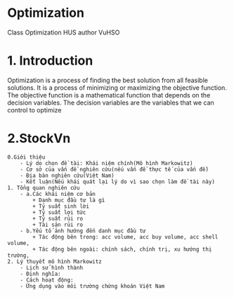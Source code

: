 # Optimization
Class Optimization HUS author VuHSO

# 1. Introduction
Optimization is a process of finding the best solution from all feasible solutions. It is a process of minimizing or maximizing the objective function. The objective function is a mathematical function that depends on the decision variables. The decision variables are the variables that we can control to optimize

# 2.StockVn
    0.Giới thiệu
        - Lý do chọn đề tài: Khái niệm chính(Mô hình Markowitz)
        - Cơ sở của vấn đề nghiên cứu(nếu vấn đề thực tế của vấn đề)
        - Địa bàn nghiên cứu(Việt Nam)
        - Kết luận(Nếu khái quát lại lý do vì sao chọn làm đề tài này)
    1. Tổng quan nghiên cứu
        - a.Các khái niệm cơ bản
            + Danh mục đầu tư là gì
            + Tỷ suất sinh lời
            + Tỷ suất lợi tức
            + Tỷ suất rủi ro
            + Tài sản rủi ro
        - b.Yếu tố ảnh hướng đến danh mục đầu tư
            + Tác động bên trong: acc volume, acc buy volume, acc shell volume, 
            + Tác động bên ngoài: chính sách, chính trị, xu hướng thị trường, 
    2. Lý thuyết mô hình Markowitz
        - Lịch sử hình thành 
        - Định nghĩa:  
        - Cách hoạt động: 
        - Ứng dụng vào môi trường chứng khoán Việt Nam
        
        
    